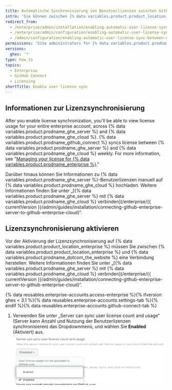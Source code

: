 ```yaml
---
title: Automatische Synchronisierung von Benutzerlizenzen zwischen GitHub Enterprise Server und GitHub Enterprise Cloud aktivieren
intro: 'Sie können zwischen {% data variables.product.product_location_enterprise %} und {% data variables.product.prodname_ghe_cloud %} eine Verbindung herstellen und festlegen, dass {% data variables.product.prodname_ghe_server %} Informationen zu Benutzerlizenzen auf Ihr Enterprise-Konto auf {% data variables.product.prodname_dotcom_the_website %} hochladen kann.'
redirect_from:
  - /enterprise/admin/installation/enabling-automatic-user-license-sync-between-github-enterprise-server-and-github-enterprise-cloud
  - /enterprise/admin/configuration/enabling-automatic-user-license-sync-between-github-enterprise-server-and-github-enterprise-cloud
  - /admin/configuration/enabling-automatic-user-license-sync-between-github-enterprise-server-and-github-enterprise-cloud
permissions: 'Site administrators for {% data variables.product.prodname_ghe_server %} who are also owners of the connected {% data variables.product.prodname_ghe_cloud %} organization or enterprise account can enable automatic user license synchronization.'
versions:
  ghes: '*'
type: how_to
topics:
  - Enterprise
  - GitHub Connect
  - Licensing
shortTitle: Enable user license sync
---
```


## Informationen zur Lizenzsynchronisierung

After you enable license synchronization, you'll be able to view license usage for your entire enterprise account, across {% data variables.product.prodname_ghe_server %} and {% data variables.product.prodname_ghe_cloud %}. {% data variables.product.prodname_github_connect %} syncs license between {% data variables.product.prodname_ghe_server %} and {% data variables.product.prodname_ghe_cloud %} weekly. For more information, see "[Managing your license for {% data variables.product.prodname_enterprise %}](/billing/managing-your-license-for-github-enterprise)."

Darüber hinaus können Sie Informationen zu {% data variables.product.prodname_ghe_server %}-Benutzerlizenzen manuell auf {% data variables.product.prodname_ghe_cloud %} hochladen. Weitere Informationen finden Sie unter „[{% data variables.product.prodname_ghe_server %} mit {% data variables.product.prodname_ghe_cloud %} verbinden](/enterprise/{{ currentVersion }}/admin/guides/installation/connecting-github-enterprise-server-to-github-enterprise-cloud)“.

## Lizenzsynchronisierung aktivieren

Vor der Aktivierung der Lizenzsynchronisierung auf {% data variables.product.product_location_enterprise %} müssen Sie zwischen {% data variables.product.product_location_enterprise %} und {% data variables.product.prodname_dotcom_the_website %} eine Verbindung herstellen. Weitere Informationen finden Sie unter „[{% data variables.product.prodname_ghe_server %} mit {% data variables.product.prodname_ghe_cloud %} verbinden](/enterprise/{{ currentVersion }}/admin/guides/installation/connecting-github-enterprise-server-to-github-enterprise-cloud)“.

{% data reusables.enterprise-accounts.access-enterprise %}{% ifversion ghes < 3.1 %}{% data reusables.enterprise-accounts.settings-tab %}{% endif %}{% data reusables.enterprise-accounts.github-connect-tab %}
1. Verwenden Sie unter „Server can sync user license count and usage“ (Server kann Anzahl und Nutzung der Benutzerlizenzen synchronisieren) das Dropdownmenü, und wählen Sie **Enabled** (Aktiviert) aus. ![Dropdownmenü zum Aktivieren der automatischen Synchronisierung von Benutzerlizenzen](/assets/images/enterprise/site-admin-settings/enable-user-license-drop-down.png)
